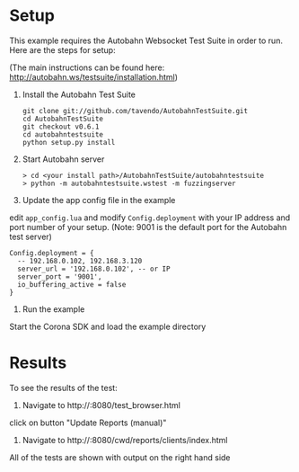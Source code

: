 # Setup #


This example requires the Autobahn Websocket Test Suite in order to run. Here are the steps for setup:

(The main instructions can be found here: http://autobahn.ws/testsuite/installation.html)


1. Install the Autobahn Test Suite

    ```
    git clone git://github.com/tavendo/AutobahnTestSuite.git
    cd AutobahnTestSuite
    git checkout v0.6.1
    cd autobahntestsuite
    python setup.py install
    ```


1. Start Autobahn server

    ```
    > cd <your install path>/AutobahnTestSuite/autobahntestsuite
    > python -m autobahntestsuite.wstest -m fuzzingserver
    ```

1. Update the app config file in the example

edit `app_config.lua` and modify `Config.deployment` with your IP address and port number of your setup. (Note: 9001 is the default port for the Autobahn test server)

  ```
  Config.deployment = {
    -- 192.168.0.102, 192.168.3.120
    server_url = '192.168.0.102', -- or IP
    server_port = '9001',
    io_buffering_active = false
  }
  ```

1. Run the example

Start the Corona SDK and load the example directory


# Results #

To see the results of the test:

1. Navigate to http://<your ip address>:8080/test_browser.html

  click on button "Update Reports (manual)"

1. Navigate to http://<your ip address>:8080/cwd/reports/clients/index.html

  All of the tests are shown with output on the right hand side
